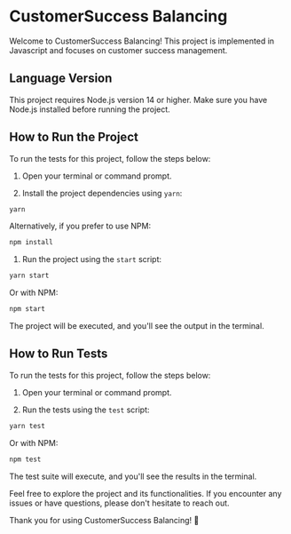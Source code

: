 # CustomerSuccess Balancing

Welcome to CustomerSuccess Balancing! This project is implemented in Javascript and focuses on customer success management.

## Language Version

This project requires Node.js version 14 or higher. Make sure you have Node.js installed before running the project.

## How to Run the Project

To run the tests for this project, follow the steps below:

1. Open your terminal or command prompt.

2. Install the project dependencies using `yarn`:

```bash
yarn
```

Alternatively, if you prefer to use NPM:

```bash
npm install
```

1. Run the project using the `start` script:

```bash
yarn start
```

Or with NPM:

```bash
npm start
```

The project will be executed, and you'll see the output in the terminal.


## How to Run Tests

To run the tests for this project, follow the steps below:


1. Open your terminal or command prompt.

2. Run the tests using the `test` script:

```bash
yarn test
```

Or with NPM:

```bash
npm test
```

The test suite will execute, and you'll see the results in the terminal.

Feel free to explore the project and its functionalities. If you encounter any issues or have questions, please don't hesitate to reach out.

Thank you for using CustomerSuccess Balancing! 🚀